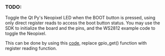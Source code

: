 ### TODO:

Toggle the Qt Py's Neopixel LED when the BOOT button is pressed, using only direct register reads to access the boot button status. You may use the SDK to initialize the board and the pins, and the WS2812 example code to toggle the Neopixel. 

This can be done by using this [code](https://github.com/ese-detkin-lab/ese5190-2022-lab2b-esp/tree/main/code), replace gpio_get() function with register reading function.
